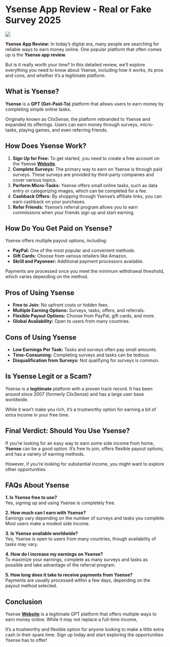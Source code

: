 # Ysense App Review - Real or Fake Survey 2025
![](https://kundansharma.com/wp-content/uploads/2023/01/ysense-review-guide-thumb-v2-copy.jpg)

**Ysense App Review:** In today’s digital era, many people are searching for reliable ways to earn money online. One popular platform that often comes up is the **Ysense app review**. 

But is it really worth your time? In this detailed review, we’ll explore everything you need to know about Ysense, including how it works, its pros and cons, and whether it’s a legitimate platform.

## What is Ysense?

**Ysense** is a **GPT (Get-Paid-To)** platform that allows users to earn money by completing simple online tasks. 

Originally known as ClixSense, the platform rebranded to Ysense and expanded its offerings. Users can earn money through surveys, micro-tasks, playing games, and even referring friends.

## How Does Ysense Work?

1. **Sign Up for Free:** To get started, you need to create a free account on the Ysense **[Website](https://www.ysense.com/?rb=205366285)**.
2. **Complete Surveys:** The primary way to earn on Ysense is through paid surveys. These surveys are provided by third-party companies and cover various topics.
3. **Perform Micro-Tasks:** Ysense offers small online tasks, such as data entry or categorizing images, which can be completed for a fee.
4. **Cashback Offers:** By shopping through Ysense’s affiliate links, you can earn cashback on your purchases.
5. **Refer Friends:** Ysense’s referral program allows you to earn commissions when your friends sign up and start earning.

## How Do You Get Paid on Ysense?

Ysense offers multiple payout options, including:

- **PayPal:** One of the most popular and convenient methods.
- **Gift Cards:** Choose from various retailers like Amazon.
- **Skrill and Payoneer:** Additional payment processors available.

Payments are processed once you meet the minimum withdrawal threshold, which varies depending on the method.

## Pros of Using Ysense

- **Free to Join:** No upfront costs or hidden fees.
- **Multiple Earning Options:** Surveys, tasks, offers, and referrals.
- **Flexible Payout Options:** Choose from PayPal, gift cards, and more.
- **Global Availability:** Open to users from many countries.

## Cons of Using Ysense

- **Low Earnings Per Task:** Tasks and surveys often pay small amounts.
- **Time-Consuming:** Completing surveys and tasks can be tedious.
- **Disqualification from Surveys:** Not qualifying for surveys is common.

## Is Ysense Legit or a Scam?

Ysense is a **legitimate** platform with a proven track record. It has been around since 2007 (formerly ClixSense) and has a large user base worldwide. 

While it won’t make you rich, it’s a trustworthy option for earning a bit of extra income in your free time.

## Final Verdict: Should You Use Ysense?

If you’re looking for an easy way to earn some side income from home, **Ysense** can be a good option. It’s free to join, offers flexible payout options, and has a variety of earning methods. 

However, if you’re looking for substantial income, you might want to explore other opportunities.

## FAQs About Ysense

**1. Is Ysense free to use?**  
Yes, signing up and using Ysense is completely free.

**2. How much can I earn with Ysense?**  
Earnings vary depending on the number of surveys and tasks you complete. Most users make a modest side income.

**3. Is Ysense available worldwide?**  
Yes, Ysense is open to users from many countries, though availability of tasks may vary.

**4. How do I increase my earnings on Ysense?**  
To maximize your earnings, complete as many surveys and tasks as possible and take advantage of the referral program.

**5. How long does it take to receive payments from Ysense?**  
Payments are usually processed within a few days, depending on the payout method selected.

## Conclusion

Ysense **[Website](https://www.ysense.com/?rb=205366285)** is a legitimate GPT platform that offers multiple ways to earn money online. While it may not replace a full-time income, 

It’s a trustworthy and flexible option for anyone looking to make a little extra cash in their spare time. Sign up today and start exploring the opportunities Ysense has to offer!

